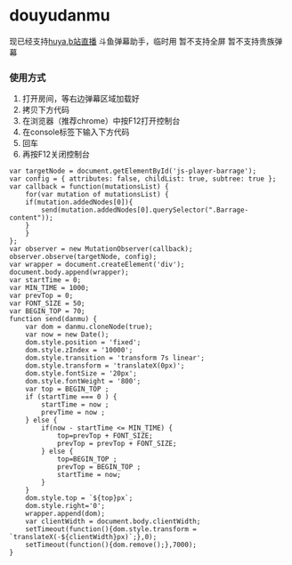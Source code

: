 # douyudanmu
现已经支持[huya](https://github.com/daochouwangu/douyudanmu/blob/master/huyadanmu.js),[b站直播](https://github.com/daochouwangu/douyudanmu/blob/master/bilibilidanmu.js)
斗鱼弹幕助手，临时用
暂不支持全屏
暂不支持贵族弹幕

### 使用方式
1. 打开房间，等右边弹幕区域加载好
2. 拷贝下方代码
3. 在浏览器（推荐chrome）中按F12打开控制台
4. 在console标签下输入下方代码
5. 回车
6. 再按F12关闭控制台

```
var targetNode = document.getElementById('js-player-barrage');
var config = { attributes: false, childList: true, subtree: true };
var callback = function(mutationsList) {
    for(var mutation of mutationsList) {
	if(mutation.addedNodes[0]){
		send(mutation.addedNodes[0].querySelector(".Barrage-content"));
	}
    }
};
var observer = new MutationObserver(callback);
observer.observe(targetNode, config);
var wrapper = document.createElement('div');
document.body.append(wrapper);
var startTime = 0;
var MIN_TIME = 1000;
var prevTop = 0;
var FONT_SIZE = 50;
var BEGIN_TOP = 70;
function send(danmu) {
	var dom = danmu.cloneNode(true);
	var now = new Date();
	dom.style.position = 'fixed';
	dom.style.zIndex = '10000';
	dom.style.transition = 'transform 7s linear';
	dom.style.transform = 'translateX(0px)';
	dom.style.fontSize = '20px';
	dom.style.fontWeight = '800';
	var top = BEGIN_TOP ;
	if (startTime === 0 ) {
		startTime = now ;
		prevTime = now ;
	} else {
		if(now - startTime <= MIN_TIME) {
			top=prevTop + FONT_SIZE;
			prevTop = prevTop + FONT_SIZE;
		} else {
			top=BEGIN_TOP ;
			prevTop = BEGIN_TOP ;
			startTime = now;
		}
	}
	dom.style.top = `${top}px`;
	dom.style.right='0';
	wrapper.append(dom);
	var clientWidth = document.body.clientWidth;
	setTimeout(function(){dom.style.transform = `translateX(-${clientWidth}px)`;},0);
	setTimeout(function(){dom.remove();},7000);
}
```
